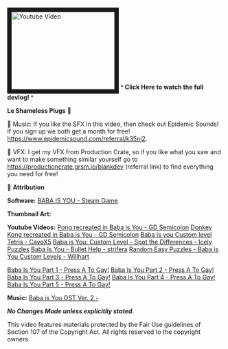 <a href="http://www.youtube.com/watch?feature=player_embedded&v=hWCGgJFBUVM" target="_blank"><img src="http://img.youtube.com/vi/hWCGgJFBUVM/0.jpg" 
alt="Youtube Video" width="240" height="180" border="10" /></a> 
**^ Click Here to watch the full devlog! ^**


**Le Shameless Plugs** 🔌

🎵  Music: If you like the SFX in this video, then check out Epidemic Sounds! If you sign up we both get a month for free! https://www.epidemicsound.com/referral/k35nj2.

🚀  VFX: I get my VFX from Production Crate, so if you like what you saw and want to make something similar yourself go to https://productioncrate.grsm.io/blankdev (referral link) to find everything you need for free!

🎁 **Attribution**

**Software:**
[BABA IS YOU - Steam Game](https://store.steampowered.com/app/736260/Baba_Is_You/)

**Thumbnail Art:**

**Youtube Videos:**
[Pong recreated in Baba is You - GD Semicolon](https://www.youtube.com/watch?v=NucQ6dq0MOY)
[Donkey Kong recreated in Baba is You - GD Semicolon](https://www.youtube.com/watch?v=v1m26xUYeRY)
[Baba is you Custom level Tetris - CavoX5](https://www.youtube.com/watch?v=4MPqefFd_Mc)
[Baba is You: Custom Level - Spot the Differences - Icely Puzzles](https://www.youtube.com/watch?v=fFdguZcfI94)
[Baba Is You - Bullet Help - strifera](https://www.youtube.com/watch?v=UGUxw7V_Z_s)
[Random Easy Puzzles - Baba is You Custom Levels - Willhart](https://www.youtube.com/watch?v=-E9FskYE1y8)

[Baba Is You Part 1 - Press A To Gay!](https://www.youtube.com/watch?v=N4B-YBI_xGc)
[Baba Is You Part 2 - Press A To Gay!](https://www.youtube.com/watch?v=0Z1FP87ukRY)
[Baba Is You Part 3 - Press A To Gay!](https://www.youtube.com/watch?v=MwN7fQO8CHw)
[Baba Is You Part 4 - Press A To Gay!](https://www.youtube.com/watch?v=54gg9QMBnrU)
[Baba Is You Part 5 - Press A To Gay!](https://www.youtube.com/watch?v=W-CCxhAEoF0)

**Music:**
[Baba is You OST Ver. 2 - ](https://www.youtube.com/watch?v=dVyd_hAq6G4)

***No Changes Made unless explicitliy stated.***
  
This video features materials protected by the Fair Use guidelines of Section 107 of the Copyright Act. All rights reserved to the copyright owners.